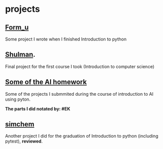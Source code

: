 # projects

## [Form_u](https://github.com/eitk33/projects/tree/master/Form_u)
Some project I wrote when I finished Introduction to python

## [Shulman](https://github.com/eitk33/projects/tree/master/Shulman).
Final project for the first course I took (Introduction to computer science)

## [Some of the AI homework](https://github.com/eitk33/projects/tree/master/Some%20of%20the%20AI%20homework)
Some of the projects I submmited during the course of introduction to AI using pyton. 

**The parts I did notated by: #EK**

## [simchem](https://github.com/eitk33/projects/tree/master/simchem)
Another project I did for the graduation of Introduction to python (including pytest), **reviewed**.
